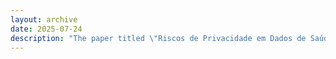 ```yaml
---
layout: archive
date: 2025-07-24
description: "The paper titled \"Riscos de Privacidade em Dados de Saúde: Investigando Inferência de Atributo no DATASUS\" was accepted at the Simpósio Brasileiro de Cibersegurança (SBSeg) 2025!"
---
```


